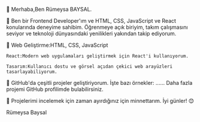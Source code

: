 👋 Merhaba,Ben Rümeysa BAYSAL.

🧕 Ben bir Frontend Developer'ım ve HTML, CSS, JavaScript ve React konularında deneyime sahibim. Öğrenmeye açık biriyim, takım çalışmasını seviyor ve teknoloji dünyasındaki yenilikleri yakından takip ediyorum.

🚀 Web Geliştirme:HTML, CSS, JavaScript

    React:Modern web uygulamaları geliştirmek için React'i kullanıyorum.
   
    Tasarım:Kullanıcı dostu ve görsel açıdan çekici web arayüzleri tasarlayabiliyorum.
   
📂 GitHub'da çeşitli projeler geliştiriyorum. İşte bazı örnekler:
   ......
   Daha fazla projemi GitHub profilimde bulabilirsiniz.
   
🙏 Projelerimi incelemek için zaman ayırdığınız için minnettarım. İyi günler! 😊

Rümeysa Baysal
